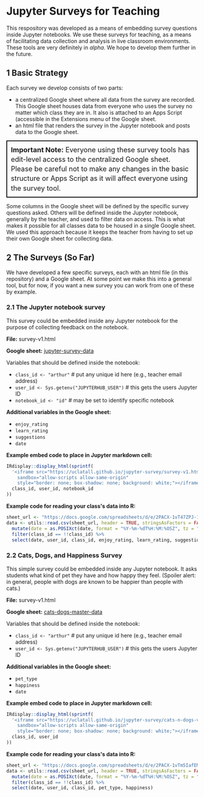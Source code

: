 # Jupyter Surveys for Teaching

This respository was developed as a means of embedding survey questions inside Jupyter notebooks. We use these surveys for teaching, as a means of facilitating data collection and analysis in live classroom environments. These tools are very definitely in *alpha*. We hope to develop them further in the future.

## 1 Basic Strategy

Each survey we develop consists of two parts: 

- a centralized Google sheet where all data from the survey are recorded. This Google sheet houses data from everyone who uses the survey no matter which class they are in. It also is attached to an Apps Script (accessible in the Extensions menu of the Google sheet.
- an html file that renders the survey in the Jupyter notebook and posts data to the Google sheet.

<div style="font-size: 18px; line-height: 1.4; border: 2px solid black; padding: 10px;"><b>Important Note:</b> Everyone using these survey tools has edit-level access to the centralized Google sheet. Please be careful not to make any changes in the basic structure or Apps Script as it will affect everyone using the survey tool.</div>

Some columns in the Google sheet will be defined by the specific survey questions asked. Others will be defined inside the Jupyter notebook, generally by the teacher, and used to filter data on access. This is what makes it possible for all classes data to be housed in a single Google sheet. We used this approach because it keeps the teacher from having to set up their own Google sheet for collecting data.

## 2 The Surveys (So Far)

We have developed a few specific surveys, each with an html file (in this repository) and a Google sheet. At some point we make this into a general tool, but for now, if you want a new survey you can work from one of these by example. 

### 2.1 The Jupyter notebook survey

This survey could be embedded inside any Jupyter notebook for the purpose of collecting feedback on the notebook.

**File:** survey-v1.html

**Google sheet:** <a href="https://docs.google.com/spreadsheets/d/11x_zyspHQ4nL-ucyaxy7eDUgYiFTar4FsP16kb6gGXk/edit?gid=0#gid=0">jupyter-survey-data</a>

Variables that should be defined inside the notebook:

- `class_id <- "arthur"` # put any unique id here (e.g., teacher email address)
- `user_id <- Sys.getenv("JUPYTERHUB_USER")` # this gets the users Jupyter ID
- `notebook_id <- "id"` # may be set to identify specific notebook

**Additional variables in the Google sheet:**

- `enjoy_rating`
- `learn_rating`
- `suggestions`
- `date`

**Example embed code to place in Jupyter markdown cell:**

```r
IRdisplay::display_html(sprintf(
  '<iframe src="https://uclatall.github.io/jupyter-survey/survey-v1.html?class_id=%s&notebook_id=%s&user_id=%s" width="950" height="540" 
    sandbox="allow-scripts allow-same-origin" 
    style="border: none; box-shadow: none; background: white;"></iframe>',
  class_id, user_id, notebook_id
))
```

**Example code for reading your class's data into R:**

```r
sheet_url <- "https://docs.google.com/spreadsheets/d/e/2PACX-1vT47ZPJ-19035LkwvRIubWry-liqNapq7Eyj_XhkWtqD8c01fHP62HZ6WNOCKipZNVfk-pZt7lf2w4W/pub?gid=0&single=true&output=csv"
data <- utils::read.csv(sheet_url, header = TRUE, stringsAsFactors = FALSE) %>%
  mutate(date = as.POSIXct(date, format = "%Y-%m-%dT%H:%M:%OSZ", tz = "UTC")) %>%
  filter(class_id == !!class_id) %>%
  select(date, user_id, class_id, enjoy_rating, learn_rating, suggestions)
```

### 2.2 Cats, Dogs, and Happiness Survey

This simple survey could be embedded inside any Jupyter notebook. It asks students what kind of pet they have and how happy they feel. (Spoiler alert: in general, people with dogs are known to be happier than people with cats.)

**File:** survey-v1.html

**Google sheet:** <a href="https://docs.google.com/spreadsheets/d/1_QNzpIZp3H3PG1SFirx5LpCvsoOyNjJdA7NfbckHDHw/edit?gid=0#gid=0">cats-dogs-master-data</a>

Variables that should be defined inside the notebook:

- `class_id <- "arthur"` # put any unique id here (e.g., teacher email address)
- `user_id <- Sys.getenv("JUPYTERHUB_USER")` # this gets the users Jupyter ID

**Additional variables in the Google sheet:**

- `pet_type`
- `happiness`
- `date`

**Example embed code to place in Jupyter markdown cell:**

```r
IRdisplay::display_html(sprintf(
  '<iframe src="https://uclatall.github.io/jupyter-survey/cats-n-dogs-v1.html?class_id=%s&user_id=%s" width="950" height="370" 
    sandbox="allow-scripts allow-same-origin" 
    style="border: none; box-shadow: none; background: white;"></iframe>',
  class_id, user_id
))
```

**Example code for reading your class's data into R:**

```r
sheet_url <- "https://docs.google.com/spreadsheets/d/e/2PACX-1vTm5IafEMmLJBMdaGLiDzAsFu0lEQYXQeKJDNlPVSm33FwdoWdUjYgki1RlDQ-gVfVVH78MfEeNzozm/pub?gid=0&single=true&output=csv"
data <- utils::read.csv(sheet_url, header = TRUE, stringsAsFactors = FALSE) %>%
  mutate(date = as.POSIXct(date, format = "%Y-%m-%dT%H:%M:%OSZ", tz = "UTC")) %>%
  filter(class_id == !!class_id) %>%
  select(date, user_id, class_id, pet_type, happiness)
```





